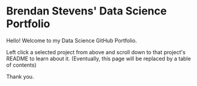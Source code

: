 # Brendan Stevens' Data Science Portfolio
Hello! Welcome to my Data Science GitHub Portfolio.

Left click a selected project from above and scroll down to that project's README to learn about it. (Eventually, this page will be replaced by a table of contents)

Thank you.
